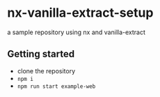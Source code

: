 # nx-vanilla-extract-setup
a sample repository using nx and vanilla-extract


## Getting started
- clone the repository
- `npm i`
- `npm run start example-web`
